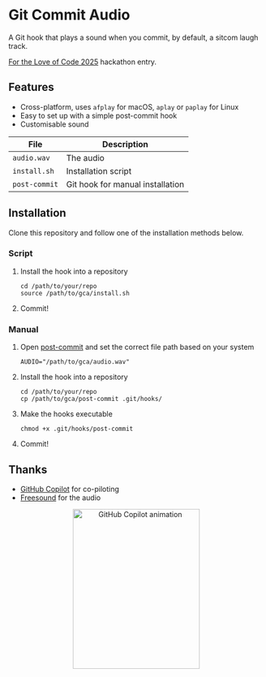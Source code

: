 # Git Commit Audio

A Git hook that plays a sound when you commit, by default, a sitcom laugh track.

[For the Love of Code 2025](https://github.blog/open-source/for-the-love-of-code-2025) hackathon entry.

## Features
- Cross-platform, uses `afplay` for macOS, `aplay` or `paplay` for Linux
- Easy to set up with a simple post-commit hook
- Customisable sound

| File | Description |
| - | - |
| `audio.wav` | The audio |
| `install.sh` | Installation script |
| `post-commit` | Git hook for manual installation |

## Installation

Clone this repository and follow one of the installation methods below.

### Script

1. Install the hook into a repository

   ```shell
   cd /path/to/your/repo
   source /path/to/gca/install.sh
   ```

1. Commit!

### Manual

1. Open [post-commit](./post-commit) and set the correct file path based on your system

   ```shell
   AUDIO="/path/to/gca/audio.wav"
   ```

1. Install the hook into a repository

   ```shell
   cd /path/to/your/repo
   cp /path/to/gca/post-commit .git/hooks/
   ```

1. Make the hooks executable

   ```shell
   chmod +x .git/hooks/post-commit
   ```

1. Commit!

## Thanks

- [GitHub Copilot](https://github.com/copilot) for co-piloting
- [Freesound](https://freesound.org/people/deleted_user_2104797/sounds/324894) for the audio

<div align="center">
<img src="https://github.blog/wp-content/uploads/2025/05/leereilly-copilot.gif?resize=250%2C315" alt="GitHub Copilot animation" width="250" height="315">
</div>
